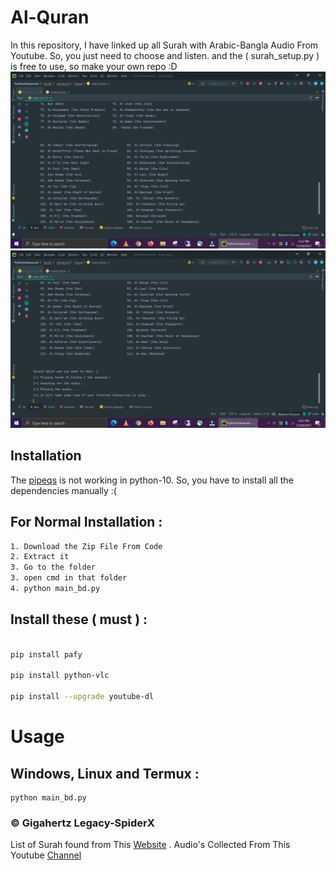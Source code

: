 # Al-Quran
In this repository, I have linked up all Surah with Arabic-Bangla Audio From Youtube. So, you just need to choose and listen. and the ( surah_setup.py ) is free to use, so make your own repo :D
![Ss1](https://github.com/GigaHertzLegacy-SpiderX/Al-Quran/blob/main/Images/1.png)
![Ss2](https://github.com/GigaHertzLegacy-SpiderX/Al-Quran/blob/main/Images/2.png)
 
## Installation

The [pipeqs](https://pypi.org/project/pipreqs/) is not working in python-10. So, you have to install all the dependencies manually :(

## For Normal Installation :
```sh
1. Download the Zip File From Code
2. Extract it
3. Go to the folder
3. open cmd in that folder
4. python main_bd.py 
```
## Install these ( must ) :
```bash

pip install pafy

pip install python-vlc

pip install --upgrade youtube-dl

```

# Usage 
## Windows, Linux and Termux :

```
python main_bd.py
```
### © Gigahertz Legacy-SpiderX
List of Surah found from This [Website](https://go4quiz.com/list-of-surahs-quran-islamic-quiz/) .
Audio's Collected From This Youtube [Channel](https://www.youtube.com/c/FurqanTube)
